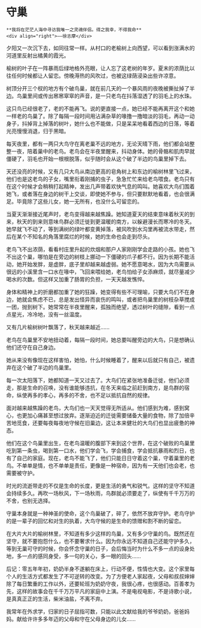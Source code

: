 # 守巢

``` admonish note
**我将在茫茫人海中寻访我唯一之灵魂伴侣。得之我幸，不得我命**       
<div align="right">——徐志摩</div>
```

夕阳又一次沉下去，如同往常一样。从村口的老榆树上向西望，可以看到涨满水的河道里反射出橘黄的霞光。

榆树的叶子在一阵暴雨后绿地格外亮眼，让人忘了这老树的年岁。夏末的浓荫比以往任何时候都让人留恋。傍晚溽热的风吹过，也被这绿荫浸染出些许凉意。

树顶分开三个杈的地方有个破鸟巢，就在前几天的一个暴风雨的夜晚被撕扯掉了半边。鸟巢里间或传出窸窸窣窣的声音，是一只老鸟在抖落湿透了的羽毛上的水珠。

这只鸟已经很老了，老的不能再飞。说的更直接一点，她已经不能再离开这个和她一样老的鸟巢了。除了每隔一段时间用沾满杂草的喙撸一撸暗淡的羽毛，再动一动身子，抖掉背上掉落的树叶，她什么也不能做，只是呆呆地看着西边的日落，等着光亮慢慢消退，归于黑暗。

每天夜里，都有一两只大鸟守在离老巢不远的地方，无论天晴下雨，他们都会站整整一夜，陪着巢中的老鸟。老鸟会在半夜里醒来，抖动身体。她的骨骼和肌肉早就僵硬了，羽毛也开始一根根脱落，似乎随时会从这个破了半边的鸟巢里掉下去。

天还没亮的时候，又有几只大鸟从南边更高的皂角树上和东边的榆树林里飞过来，他们也是这老鸟的子女，嘴里衔着刚捕的虫子，急急忙忙来给老鸟喂食。老鸟只有在这个时候才会稍稍打起精神，发出几声带着欢快气息的鸣叫。她喜欢大鸟们围着她飞，或者落在身边的树干上交谈，即使她不参与，但只要默默地看着，也会很满足。毕竟除了这些儿女，她一无所有，也没什么可留恋的。

当夏天渐渐接近尾声时，老鸟变得越来越焦躁。她知道夏天的结束意味着秋天的到来，秋天的到来则意味鸟群必须迁徙到更温暖的南方，以躲避漫长而寒冷的冬天。她早就飞不动了，等到满树的绿叶都变黄掉落，被风吹到水沟里再被流水带走，然后在某个不知名的角落里腐烂的时候，她的生命也会走到尽头。

老鸟飞不出浓荫，看看村庄里升起的炊烟和那户人家刚刚学会走路的小孩。她也飞不出这个巢，哪怕是在旁边的树枝上挪动一下僵硬的爪子都不行。因为长期不能活动，她开始发胖，是虚胖，底子里却越来越虚弱。她不愿意喝水，因为大鸟需要从很远的小溪里含一口水在喙中，飞回来喂给她，老鸟怕给子女添麻烦，就尽量减少喝水的次数。但这样又加重了肠胃的负担，一天天越发憔悴。

身体和精神上的折磨都加重了她的狂躁，她变得有些不可理喻，只要大鸟们不在身边，她就会焦虑不已，总是发出怪异而哀伤的鸣叫，或者把鸟巢里的树枝杂草搅成一团，抛到树下。她常常在半夜里醒来，孤独而绝望，透过树叶的缝隙，看到一点点星光，冷冷地，没有一丝温度。

又有几片榆树树叶飘落了，秋天越来越近……

老鸟在鸟巢里不安地扭动着，每隔一段时间，她总要叫醒旁边的大鸟，只是想确认他们还守在自己身边。

她从来没有像现在这样害怕，她怕，什么时候睡着了，醒来以后就只有自己，被遗弃在这个破了半边的鸟巢里。

每一次太阳落下，她都知道一天又过去了。大鸟们在紧张地准备迁徙，他们必须走，那是生命的召唤，没有谁能够违抗，在冬天来临之前赶到南方，是鸟群的宿命，纵使再多的孝心，再多的不舍，也不足以抵抗自然的规律。

面对越来越焦躁的老鸟，大鸟们也一天天觉得无所适从。他们感到为难，感到窝心，也更加心痛甚至想过放弃。逐渐迫近的迁徙需要储备大量的食物，除了加倍辛苦地觅食，还要每夜每夜地守候在旧巢边，这让本来健壮的大鸟们也显出疲惫的神态。

他们在这个鸟巢里出生，在老鸟温暖的腹部下来到这个世界，在这个破败的鸟巢里吃到第一条虫，喝到第一口水，他们学会飞，学会捕食，学会抵抗暴雨和烈日，也有了自己的家庭。现在，老鸟不能飞了，他们只能日日守着这个巢，守着巢里的老鸟。不单单是情，也不单单是责任，更像是一种宿命，因为有一天他们也会老，也需要被守护。

时光的流逝带走的不仅是生命的长度，更是生活的勇气和锐气。这样的坚守不知道会持续多久。再吹一场秋风，下一场秋雨，鸟群就必须要走了，纵使有千千万万的不舍，也别无选择。

守巢本身就是一种神圣的使命，这个鸟巢破了，碎了，依然不放弃守护。老鸟守护的是一辈子的回忆和对生的执着，大鸟守候的是生命的馈赠和割不断的留恋。

在大片大片的榆树林里，不知道有多少这样的鸟巢，又有多少守巢的鸟。既然还在坚守，就不要抱怨什么，也不要奢求什么。因为你永远不知道自己还能守护多久，等到无巢可守的时候，你会怀念守巢的日子，会后悔当时为什么不多一点的设身处地，多一点的感同身受，多一句的关心，多一眼的回头……

后记：零五年年初，奶奶半身不遂躺在床上，行动不便，性情也大变。这个家里每个人的生活方式都发生了不可逆转的改变。为了方便老人家起夜，父母和叔叔婶婶除了每日繁重的工作以外，还要轮班为奶奶守夜，我很心疼，也很感动。百善孝为先，这样的故事会在千千万万平凡的家庭中上演。不是电视电影，不是诗歌小说，是真真正正的生活，柴米油盐，不离不弃。

我常年在外求学，归家的日子屈指可数，只能以此文献给我的爷爷奶奶，爸爸妈妈。献给许许多多年迈的父母和守在父母身边的儿女……

